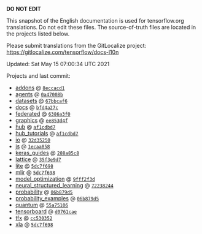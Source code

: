 __DO NOT EDIT__

This snapshot of the English documentation is used for tensorflow.org
translations. Do not edit these files. The source-of-truth files are located in
the projects listed below.

Please submit translations from the GitLocalize project: https://gitlocalize.com/tensorflow/docs-l10n

Updated: Sat May 15 07:00:34 UTC 2021

Projects and last commit:

- [addons](https://github.com/tensorflow/addons/tree/master/docs) @ <a href='https://github.com/tensorflow/addons/commit/8eccacd105e8c45ecd2ea3affcec7a7488f58ce9'><code>8eccacd1</code></a>
- [agents](https://github.com/tensorflow/agents/tree/master/docs) @ <a href='https://github.com/tensorflow/agents/commit/0a47008bb8a94425ed6edccaec1dee6ffb2e924a'><code>0a47008b</code></a>
- [datasets](https://github.com/tensorflow/datasets/tree/master/docs) @ <a href='https://github.com/tensorflow/datasets/commit/67bbcaf6cbadeceadfeacfa18a70423024e41e1b'><code>67bbcaf6</code></a>
- [docs](https://github.com/tensorflow/docs/tree/master/site/en) @ <a href='https://github.com/tensorflow/docs/commit/bfd4a27c35dec4caf5446951e8ef0d3eb8687755'><code>bfd4a27c</code></a>
- [federated](https://github.com/tensorflow/federated/tree/master/docs) @ <a href='https://github.com/tensorflow/federated/commit/6386a3f063359aacd6464a88de7e51a882bac375'><code>6386a3f0</code></a>
- [graphics](https://github.com/tensorflow/graphics/tree/master/tensorflow_graphics/g3doc) @ <a href='https://github.com/tensorflow/graphics/commit/ee853d4fbd63352ad091c1bb69d4702ccd71a61a'><code>ee853d4f</code></a>
- [hub](https://github.com/tensorflow/hub/tree/master/docs) @ <a href='https://github.com/tensorflow/hub/commit/af1cdbd7ebc468999f7f28b6b6c728aa96ff43ec'><code>af1cdbd7</code></a>
- [hub_tutorials](https://github.com/tensorflow/hub/tree/master/examples/colab) @ <a href='https://github.com/tensorflow/hub/commit/af1cdbd7ebc468999f7f28b6b6c728aa96ff43ec'><code>af1cdbd7</code></a>
- [io](https://github.com/tensorflow/io/tree/master/docs) @ <a href='https://github.com/tensorflow/io/commit/32d352509a7a57dec2e851909361d2c9a87dc6f9'><code>32d35250</code></a>
- [js](https://github.com/tensorflow/tfjs-website/tree/master/docs) @ <a href='https://github.com/tensorflow/tfjs-website/commit/1ecaa85821596a1876ba8560d80a00da74275c47'><code>1ecaa858</code></a>
- [keras_guides](https://github.com/tensorflow/docs/tree/snapshot-keras/site/en/guide/keras) @ <a href='https://github.com/tensorflow/docs/commit/288a85c8c652050d802d4737ebf21d19254b6672'><code>288a85c8</code></a>
- [lattice](https://github.com/tensorflow/lattice/tree/master/docs) @ <a href='https://github.com/tensorflow/lattice/commit/35f3e9d7da7f90a700d7a903e1818e82965f245c'><code>35f3e9d7</code></a>
- [lite](https://github.com/tensorflow/tensorflow/tree/master/tensorflow/lite/g3doc) @ <a href='https://github.com/tensorflow/tensorflow/commit/5dc7f6981fdaf74c8c5be41f393df705841fb7c5'><code>5dc7f698</code></a>
- [mlir](https://github.com/tensorflow/tensorflow/tree/master/tensorflow/compiler/mlir/g3doc) @ <a href='https://github.com/tensorflow/tensorflow/commit/5dc7f6981fdaf74c8c5be41f393df705841fb7c5'><code>5dc7f698</code></a>
- [model_optimization](https://github.com/tensorflow/model-optimization/tree/master/tensorflow_model_optimization/g3doc) @ <a href='https://github.com/tensorflow/model-optimization/commit/9fff2f3d685e6e55557fc72b4ef66c508de520f7'><code>9fff2f3d</code></a>
- [neural_structured_learning](https://github.com/tensorflow/neural-structured-learning/tree/master/g3doc) @ <a href='https://github.com/tensorflow/neural-structured-learning/commit/72238244a7a3b614f2606ebbc01108a301183d4b'><code>72238244</code></a>
- [probability](https://github.com/tensorflow/probability/tree/master/tensorflow_probability/g3doc) @ <a href='https://github.com/tensorflow/probability/commit/06b879d57009da1f3f09f81dffad2212ce66a9c9'><code>06b879d5</code></a>
- [probability_examples](https://github.com/tensorflow/probability/tree/master/tensorflow_probability/examples/jupyter_notebooks) @ <a href='https://github.com/tensorflow/probability/commit/06b879d57009da1f3f09f81dffad2212ce66a9c9'><code>06b879d5</code></a>
- [quantum](https://github.com/tensorflow/quantum/tree/master/docs) @ <a href='https://github.com/tensorflow/quantum/commit/55a751068d757e1331cf300ed73fbc7d56103bb8'><code>55a75106</code></a>
- [tensorboard](https://github.com/tensorflow/tensorboard/tree/master/docs) @ <a href='https://github.com/tensorflow/tensorboard/commit/d0761caed27d19dd4105146f59a324bc0aef5796'><code>d0761cae</code></a>
- [tfx](https://github.com/tensorflow/tfx/tree/master/docs) @ <a href='https://github.com/tensorflow/tfx/commit/cc5303526e7279cd7ed521720443679070e85a7d'><code>cc530352</code></a>
- [xla](https://github.com/tensorflow/tensorflow/tree/master/tensorflow/compiler/xla/g3doc) @ <a href='https://github.com/tensorflow/tensorflow/commit/5dc7f6981fdaf74c8c5be41f393df705841fb7c5'><code>5dc7f698</code></a>

